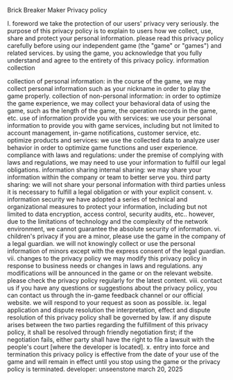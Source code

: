 Brick Breaker Maker Privacy policy

I. foreword we take the protection of our users' privacy very seriously. the purpose of this privacy policy is to explain to users how we collect, use, share and protect your personal information. please read this privacy policy carefully before using our independent game (the "game" or "games") and related services. by using the game, you acknowledge that you fully understand and agree to the entirety of this privacy policy. information collection

collection of personal information: in the course of the game, we may collect personal information such as your nickname in order to play the game properly.
collection of non-personal information: in order to optimize the game experience, we may collect your behavioral data of using the game, such as the length of the game, the operation records in the game, etc. use of information
provide you with services: we use your personal information to provide you with game services, including but not limited to account management, in-game notifications, customer service, etc.
optimize products and services: we use the collected data to analyze user behavior in order to optimize game functions and user experience.
compliance with laws and regulations: under the premise of complying with laws and regulations, we may need to use your information to fulfill our legal obligations. information sharing
internal sharing: we may share your information within the company or team to better serve you.
third party sharing: we will not share your personal information with third parties unless it is necessary to fulfill a legal obligation or with your explicit consent. v. information security we have adopted a series of technical and organizational measures to protect your information, including but not limited to data encryption, access control, security audits, etc.. however, due to the limitations of technology and the complexity of the network environment, we cannot guarantee the absolute security of information. vi. children's privacy if you are a minor, please use the game in the company of a legal guardian. we will not knowingly collect or use the personal information of minors except with the express consent of the legal guardian. vii. changes to the privacy policy we may modify this privacy policy in response to business needs or changes in laws and regulations. any modifications will be announced in the game or on the relevant website. please check the privacy policy regularly for the latest content. viii. contact us if you have any questions or suggestions about the privacy policy, you can contact us through the in-game feedback channel or our official website. we will respond to your request as soon as possible. ix. legal application and dispute resolution the interpretation, effect and dispute resolution of this privacy policy shall be governed by law. if any dispute arises between the two parties regarding the fulfillment of this privacy policy, it shall be resolved through friendly negotiation first; if the negotiation fails, either party shall have the right to file a lawsuit with the people's court [where the developer is located]. x. entry into force and termination this privacy policy is effective from the date of your use of the game and will remain in effect until you stop using the game or the privacy policy is terminated. developer: unseenstone march 20, 2025